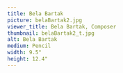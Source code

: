 ```yaml
---
title: Bela Bartak
picture: belaBartak2.jpg
viewer_title: Bela Bartak, Composer
thumbnail: belaBartak2_t.jpg
alt: Bela Bartak
medium: Pencil
width: 9.5"
height: 12.4"
---
```


